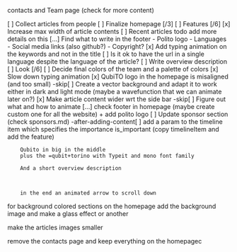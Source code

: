 contacts and Team page (check for more content)

[ ] Collect articles from people
[ ] Finalize homepage [/3]
    [ ] Features [/6]
        [x] Increase max width of article contents
        [ ] Recent articles todo add more details on this
        [...] Find what to write in the footer
            - Polito logo
            - Languages
            - Social media links (also github?)
            - Copyright?
        [x] Add typing animation on the keywords and not in the title
        [ ] Is it ok to have the url in a single language despite the language of the article?
        [ ] Write overview description
    [ ] Look [/6]
        [ ] Decide final colors of the team and a palette of colors
        [x] Slow down typing animation
        [x] QubiTO logo in the homepage is misaligned (and too small)
        -skip[ ] Create a vector background and adapt it to work either in dark and light mode (maybe a wavefunction that we can animate later on?)
        [x] Make article content wider wrt the side bar
        -skip[ ] Figure out what and how to animate
        [...] check footer in homepage (maybe create custom one for all the website) + add polito logo
        [ ] Update sponsor section (check sponsors.md)
        -after-adding-content[ ] add a param to the timeline item which specifies the importance is_important (copy timelineItem and add the feature)

        Qubito in big in the middle 
        plus the =qubit+torino with Typeit and mono font family

        And a short overview description



        in the end an animated arrow to scroll down


for background colored sections on the homepage add the background image and make a glass effect or another

make the articles images smaller

remove the contacts page and keep everything on the homepagec